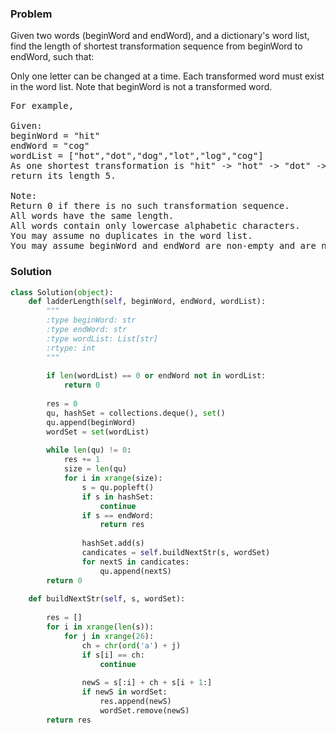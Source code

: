 ### Problem
Given two words (beginWord and endWord), and a dictionary's word list, find the length of shortest transformation sequence from beginWord to endWord, such that:

Only one letter can be changed at a time.
Each transformed word must exist in the word list. Note that beginWord is not a transformed word.
<pre>
For example,

Given:
beginWord = "hit"
endWord = "cog"
wordList = ["hot","dot","dog","lot","log","cog"]
As one shortest transformation is "hit" -> "hot" -> "dot" -> "dog" -> "cog",
return its length 5.

Note:
Return 0 if there is no such transformation sequence.
All words have the same length.
All words contain only lowercase alphabetic characters.
You may assume no duplicates in the word list.
You may assume beginWord and endWord are non-empty and are not the same.
</pre>
### Solution
```python
class Solution(object):
    def ladderLength(self, beginWord, endWord, wordList):
        """
        :type beginWord: str
        :type endWord: str
        :type wordList: List[str]
        :rtype: int
        """
        
        if len(wordList) == 0 or endWord not in wordList:
            return 0
        
        res = 0
        qu, hashSet = collections.deque(), set()
        qu.append(beginWord)
        wordSet = set(wordList)
        
        while len(qu) != 0:
            res += 1
            size = len(qu)
            for i in xrange(size):
                s = qu.popleft()
                if s in hashSet:
                    continue
                if s == endWord:
                    return res
                
                hashSet.add(s)
                candicates = self.buildNextStr(s, wordSet)
                for nextS in candicates:
                    qu.append(nextS)
        return 0
    
    def buildNextStr(self, s, wordSet):
        
        res = []
        for i in xrange(len(s)):
            for j in xrange(26):
                ch = chr(ord('a') + j)
                if s[i] == ch:
                    continue
                
                newS = s[:i] + ch + s[i + 1:]
                if newS in wordSet:
                    res.append(newS)
                    wordSet.remove(newS)
        return res
        
```